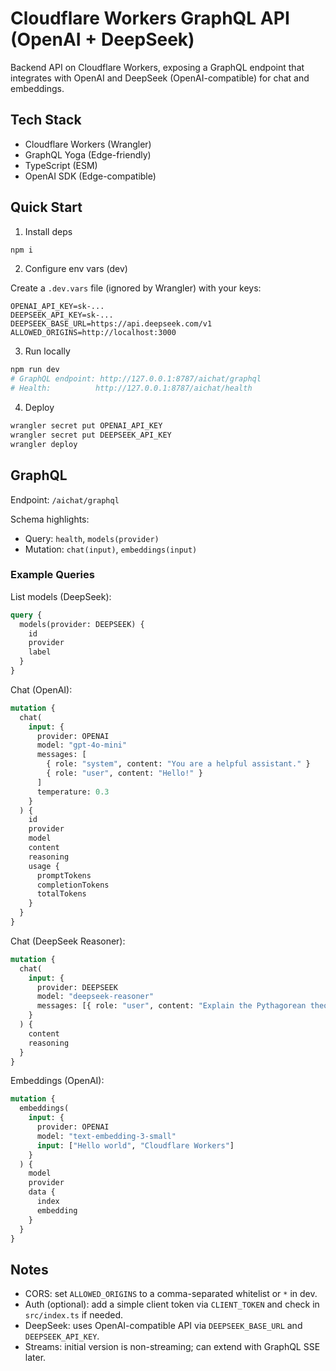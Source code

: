 # Cloudflare Workers GraphQL API (OpenAI + DeepSeek)

Backend API on Cloudflare Workers, exposing a GraphQL endpoint that integrates with OpenAI and DeepSeek (OpenAI-compatible) for chat and embeddings.

## Tech Stack

- Cloudflare Workers (Wrangler)
- GraphQL Yoga (Edge-friendly)
- TypeScript (ESM)
- OpenAI SDK (Edge-compatible)

## Quick Start

1. Install deps

```bash
npm i
```

2. Configure env vars (dev)

Create a `.dev.vars` file (ignored by Wrangler) with your keys:

```
OPENAI_API_KEY=sk-...
DEEPSEEK_API_KEY=sk-...
DEEPSEEK_BASE_URL=https://api.deepseek.com/v1
ALLOWED_ORIGINS=http://localhost:3000
```

3. Run locally

```bash
npm run dev
# GraphQL endpoint: http://127.0.0.1:8787/aichat/graphql
# Health:          http://127.0.0.1:8787/aichat/health
```

4. Deploy

```bash
wrangler secret put OPENAI_API_KEY
wrangler secret put DEEPSEEK_API_KEY
wrangler deploy
```

## GraphQL

Endpoint: `/aichat/graphql`

Schema highlights:

- Query: `health`, `models(provider)`
- Mutation: `chat(input)`, `embeddings(input)`

### Example Queries

List models (DeepSeek):

```graphql
query {
  models(provider: DEEPSEEK) {
    id
    provider
    label
  }
}
```

Chat (OpenAI):

```graphql
mutation {
  chat(
    input: {
      provider: OPENAI
      model: "gpt-4o-mini"
      messages: [
        { role: "system", content: "You are a helpful assistant." }
        { role: "user", content: "Hello!" }
      ]
      temperature: 0.3
    }
  ) {
    id
    provider
    model
    content
    reasoning
    usage {
      promptTokens
      completionTokens
      totalTokens
    }
  }
}
```

Chat (DeepSeek Reasoner):

```graphql
mutation {
  chat(
    input: {
      provider: DEEPSEEK
      model: "deepseek-reasoner"
      messages: [{ role: "user", content: "Explain the Pythagorean theorem." }]
    }
  ) {
    content
    reasoning
  }
}
```

Embeddings (OpenAI):

```graphql
mutation {
  embeddings(
    input: {
      provider: OPENAI
      model: "text-embedding-3-small"
      input: ["Hello world", "Cloudflare Workers"]
    }
  ) {
    model
    provider
    data {
      index
      embedding
    }
  }
}
```

## Notes

- CORS: set `ALLOWED_ORIGINS` to a comma-separated whitelist or `*` in dev.
- Auth (optional): add a simple client token via `CLIENT_TOKEN` and check in `src/index.ts` if needed.
- DeepSeek: uses OpenAI-compatible API via `DEEPSEEK_BASE_URL` and `DEEPSEEK_API_KEY`.
- Streams: initial version is non-streaming; can extend with GraphQL SSE later.

